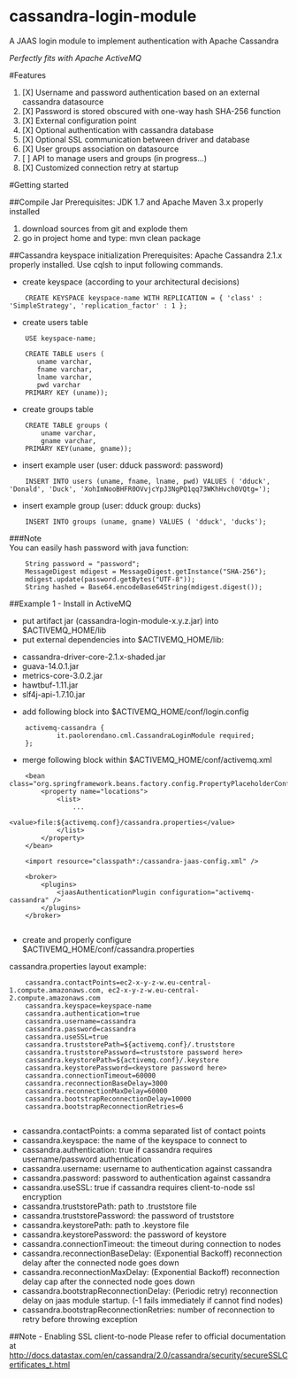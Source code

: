 # cassandra-login-module
A JAAS login module to implement authentication with Apache Cassandra

*Perfectly fits with Apache ActiveMQ*

#Features

1. [X] Username and password authentication based on an external cassandra datasource
2. [X] Password is stored obscured with one-way hash SHA-256 function
3. [X] External configuration point
4. [X] Optional authentication with cassandra database
5. [X] Optional SSL communication between driver and database
6. [X] User groups association on datasource
7. [ ] API to manage users and groups (in progress...)
8. [X] Customized connection retry at startup
 
#Getting started

##Compile Jar
Prerequisites: JDK 1.7 and Apache Maven 3.x properly installed

1. download sources from git and explode them
2. go in project home and type: mvn clean package

##Cassandra keyspace initialization
Prerequisites: Apache Cassandra 2.1.x properly installed. Use cqlsh to input following commands.

*   create keyspace (according to your architectural decisions)

```
	CREATE KEYSPACE keyspace-name WITH REPLICATION = { 'class' : 'SimpleStrategy', 'replication_factor' : 1 };
```

*   create users table 

```
	USE keyspace-name;
```
	
```
	CREATE TABLE users (
	   uname varchar,
	   fname varchar,
	   lname varchar,
	   pwd varchar
	PRIMARY KEY (uname));
```

*   create groups table

```
	CREATE TABLE groups (
		uname varchar,
		gname varchar,
	PRIMARY KEY(uname, gname));
```


*   insert example user (user: dduck password: password)

```
	INSERT INTO users (uname, fname, lname, pwd) VALUES ( 'dduck', 'Donald', 'Duck', 'XohImNooBHFR0OVvjcYpJ3NgPQ1qq73WKhHvch0VQtg=');
```

*   insert example group (user: dduck group: ducks)

```
	INSERT INTO groups (uname, gname) VALUES ( 'dduck', 'ducks');
```


###Note  
You can easily hash password with java function:

```
	String password = "password";
	MessageDigest mdigest = MessageDigest.getInstance("SHA-256");
	mdigest.update(password.getBytes("UTF-8"));
	String hashed = Base64.encodeBase64String(mdigest.digest());
```

##Example 1 - Install in ActiveMQ

*   put artifact jar (cassandra-login-module-x.y.z.jar) into $ACTIVEMQ_HOME/lib
*   put external dependencies into $ACTIVEMQ_HOME/lib:
  - cassandra-driver-core-2.1.x-shaded.jar
  - guava-14.0.1.jar
  - metrics-core-3.0.2.jar
  - hawtbuf-1.11.jar
  - slf4j-api-1.7.10.jar


*   add following block into $ACTIVEMQ_HOME/conf/login.config

```
	activemq-cassandra {
    		it.paolorendano.cml.CassandraLoginModule required;
	};
```

*   merge following block within $ACTIVEMQ_HOME/conf/activemq.xml

```
	<bean class="org.springframework.beans.factory.config.PropertyPlaceholderConfigurer">
		<property name="locations">
			<list>
				...
				<value>file:${activemq.conf}/cassandra.properties</value>
			</list>
		</property>
	</bean>
	
	<import resource="classpath*:/cassandra-jaas-config.xml" />
	
	<broker>
		<plugins>
			<jaasAuthenticationPlugin configuration="activemq-cassandra" />
		</plugins>
	</broker>
	
```

*   create and properly configure $ACTIVEMQ_HOME/conf/cassandra.properties

cassandra.properties layout example:

```
	cassandra.contactPoints=ec2-x-y-z-w.eu-central-1.compute.amazonaws.com, ec2-x-y-z-w.eu-central-2.compute.amazonaws.com
	cassandra.keyspace=keyspace-name
	cassandra.authentication=true
	cassandra.username=cassandra
	cassandra.password=cassandra
	cassandra.useSSL=true
	cassandra.truststorePath=${activemq.conf}/.truststore
	cassandra.truststorePassword=<truststore password here>
	cassandra.keystorePath=${activemq.conf}/.keystore
	cassandra.keystorePassword=<keystore password here>
	cassandra.connectionTimeout=60000
	cassandra.reconnectionBaseDelay=3000
	cassandra.reconnectionMaxDelay=60000
	cassandra.bootstrapReconnectionDelay=10000
	cassandra.bootstrapReconnectionRetries=6
	
```

- cassandra.contactPoints: a comma separated list of contact points
- cassandra.keyspace: the name of the keyspace to connect to
- cassandra.authentication: true if cassandra requires username/password authentication
- cassandra.username: username to authentication against cassandra
- cassandra.password: password to authentication against cassandra
- cassandra.useSSL: true if cassandra requires client-to-node ssl encryption
- cassandra.truststorePath: path to .truststore file
- cassandra.truststorePassword: the password of truststore
- cassandra.keystorePath: path to .keystore file
- cassandra.keystorePassword: the password of keystore
- cassandra.connectionTimeout: the timeout during connection to nodes
- cassandra.reconnectionBaseDelay: (Exponential Backoff) reconnection delay after the connected node goes down
- cassandra.reconnectionMaxDelay: (Exponential Backoff) reconnection delay cap after the connected node goes down
- cassandra.bootstrapReconnectionDelay: (Periodic retry) reconnection delay on jaas module startup. (-1 fails immediately if cannot find nodes)
- cassandra.bootstrapReconnectionRetries: number of reconnection to retry before throwing exception

##Note - Enabling SSL client-to-node
Please refer to official documentation at http://docs.datastax.com/en/cassandra/2.0/cassandra/security/secureSSLCertificates_t.html

